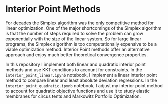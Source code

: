 # Interior Point Methods

For decades the Simplex algorithm was the only competitive method for linear optimization. One of the major shortcomings of the Simplex algorithm is that the number of steps required to solve the problem can grow exponentially with the size of the linear system. So for large linear programs, the Simplex algorithm is too computationally expensive to be a viable optimization method. Interior Point methods offer an alternative approach and enjoy much better theoretical convergence properties.

In this repository I implement both linear and quadratic interior point methods and use KKT conditions to account for constraints. In the `interior_point_linear.ipynb` notebook, I implement a linear interior point method to compare linear and least absolute deviation regressions. In the `interior_point_quadratic.ipynb` notebook, I adjust my interior point method to account for quadratic objective functions and use it to study elastic membranes for circus tents and Markowitz Portfolio Optimization. 

